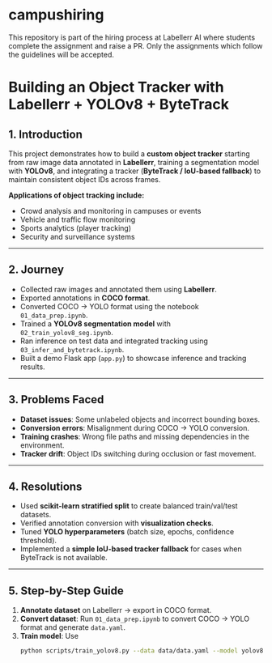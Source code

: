 # campushiring
This repository is part of the hiring process at Labellerr AI where students complete the assignment and raise a PR. Only the assignments which follow the guidelines will be accepted.

# Building an Object Tracker with Labellerr + YOLOv8 + ByteTrack

## 1. Introduction
This project demonstrates how to build a **custom object tracker** starting from raw image data annotated in **Labellerr**, training a segmentation model with **YOLOv8**, and integrating a tracker (**ByteTrack / IoU-based fallback**) to maintain consistent object IDs across frames.

**Applications of object tracking include:**
- Crowd analysis and monitoring in campuses or events  
- Vehicle and traffic flow monitoring  
- Sports analytics (player tracking)  
- Security and surveillance systems  

---

## 2. Journey
- Collected raw images and annotated them using **Labellerr**.  
- Exported annotations in **COCO format**.  
- Converted COCO → YOLO format using the notebook `01_data_prep.ipynb`.  
- Trained a **YOLOv8 segmentation model** with `02_train_yolov8_seg.ipynb`.  
- Ran inference on test data and integrated tracking using `03_infer_and_bytetrack.ipynb`.  
- Built a demo Flask app (`app.py`) to showcase inference and tracking results.

---

## 3. Problems Faced
- **Dataset issues**: Some unlabeled objects and incorrect bounding boxes.  
- **Conversion errors**: Misalignment during COCO → YOLO conversion.  
- **Training crashes**: Wrong file paths and missing dependencies in the environment.  
- **Tracker drift**: Object IDs switching during occlusion or fast movement.  

---

## 4. Resolutions
- Used **scikit-learn stratified split** to create balanced train/val/test datasets.  
- Verified annotation conversion with **visualization checks**.  
- Tuned **YOLO hyperparameters** (batch size, epochs, confidence threshold).  
- Implemented a **simple IoU-based tracker fallback** for cases when ByteTrack is not available.  

---

## 5. Step-by-Step Guide
1. **Annotate dataset** on Labellerr → export in COCO format.  
2. **Convert dataset**: Run `01_data_prep.ipynb` to convert COCO → YOLO format and generate `data.yaml`.  
3. **Train model**: Use  
   ```bash
   python scripts/train_yolov8.py --data data/data.yaml --model yolov8s-seg.pt --epochs 50
